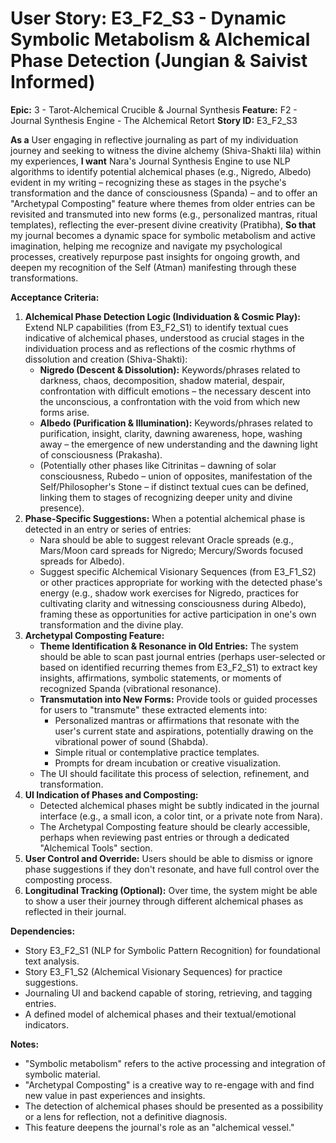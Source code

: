# User Story: E3_F2_S3 - Dynamic Symbolic Metabolism & Alchemical Phase Detection (Jungian & Saivist Informed)

**Epic:** 3 - Tarot-Alchemical Crucible & Journal Synthesis
**Feature:** F2 - Journal Synthesis Engine - The Alchemical Retort
**Story ID:** E3_F2_S3

**As a** User engaging in reflective journaling as part of my individuation journey and seeking to witness the divine alchemy (Shiva-Shakti lila) within my experiences,
**I want** Nara's Journal Synthesis Engine to use NLP algorithms to identify potential alchemical phases (e.g., Nigredo, Albedo) evident in my writing – recognizing these as stages in the psyche's transformation and the dance of consciousness (Spanda) – and to offer an "Archetypal Composting" feature where themes from older entries can be revisited and transmuted into new forms (e.g., personalized mantras, ritual templates), reflecting the ever-present divine creativity (Pratibha),
**So that** my journal becomes a dynamic space for symbolic metabolism and active imagination, helping me recognize and navigate my psychological processes, creatively repurpose past insights for ongoing growth, and deepen my recognition of the Self (Atman) manifesting through these transformations.

**Acceptance Criteria:**

1.  **Alchemical Phase Detection Logic (Individuation & Cosmic Play):** Extend NLP capabilities (from E3_F2_S1) to identify textual cues indicative of alchemical phases, understood as crucial stages in the individuation process and as reflections of the cosmic rhythms of dissolution and creation (Shiva-Shakti):
    *   **Nigredo (Descent & Dissolution):** Keywords/phrases related to darkness, chaos, decomposition, shadow material, despair, confrontation with difficult emotions – the necessary descent into the unconscious, a confrontation with the void from which new forms arise.
    *   **Albedo (Purification & Illumination):** Keywords/phrases related to purification, insight, clarity, dawning awareness, hope, washing away – the emergence of new understanding and the dawning light of consciousness (Prakasha).
    *   (Potentially other phases like Citrinitas – dawning of solar consciousness, Rubedo – union of opposites, manifestation of the Self/Philosopher's Stone – if distinct textual cues can be defined, linking them to stages of recognizing deeper unity and divine presence).
2.  **Phase-Specific Suggestions:** When a potential alchemical phase is detected in an entry or series of entries:
    *   Nara should be able to suggest relevant Oracle spreads (e.g., Mars/Moon card spreads for Nigredo; Mercury/Swords focused spreads for Albedo).
    *   Suggest specific Alchemical Visionary Sequences (from E3_F1_S2) or other practices appropriate for working with the detected phase's energy (e.g., shadow work exercises for Nigredo, practices for cultivating clarity and witnessing consciousness during Albedo), framing these as opportunities for active participation in one's own transformation and the divine play.
3.  **Archetypal Composting Feature:**
    *   **Theme Identification & Resonance in Old Entries:** The system should be able to scan past journal entries (perhaps user-selected or based on identified recurring themes from E3_F2_S1) to extract key insights, affirmations, symbolic statements, or moments of recognized Spanda (vibrational resonance).
    *   **Transmutation into New Forms:** Provide tools or guided processes for users to "transmute" these extracted elements into:
        *   Personalized mantras or affirmations that resonate with the user's current state and aspirations, potentially drawing on the vibrational power of sound (Shabda).
        *   Simple ritual or contemplative practice templates.
        *   Prompts for dream incubation or creative visualization.
    *   The UI should facilitate this process of selection, refinement, and transformation.
4.  **UI Indication of Phases and Composting:**
    *   Detected alchemical phases might be subtly indicated in the journal interface (e.g., a small icon, a color tint, or a private note from Nara).
    *   The Archetypal Composting feature should be clearly accessible, perhaps when reviewing past entries or through a dedicated "Alchemical Tools" section.
5.  **User Control and Override:** Users should be able to dismiss or ignore phase suggestions if they don't resonate, and have full control over the composting process.
6.  **Longitudinal Tracking (Optional):** Over time, the system might be able to show a user their journey through different alchemical phases as reflected in their journal.

**Dependencies:**

*   Story E3_F2_S1 (NLP for Symbolic Pattern Recognition) for foundational text analysis.
*   Story E3_F1_S2 (Alchemical Visionary Sequences) for practice suggestions.
*   Journaling UI and backend capable of storing, retrieving, and tagging entries.
*   A defined model of alchemical phases and their textual/emotional indicators.

**Notes:**

*   "Symbolic metabolism" refers to the active processing and integration of symbolic material.
*   "Archetypal Composting" is a creative way to re-engage with and find new value in past experiences and insights.
*   The detection of alchemical phases should be presented as a possibility or a lens for reflection, not a definitive diagnosis.
*   This feature deepens the journal's role as an "alchemical vessel."